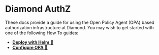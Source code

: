# Diamond AuthZ

These docs provide a guide for using the Open Policy Agent (OPA) based authorization infrastructure at Diamond. You may wish to get started with one of the following How To guides:

- [__Deploy with Helm__ :link:](how-tos/deploy-with-helm.md)
- [__Configure OPA__ :link:](how-tos/configure-opa.md)
